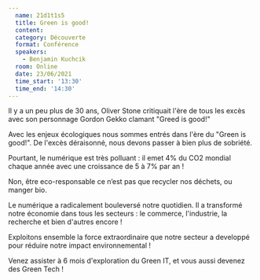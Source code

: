 ```yaml
---
  name: 21d1t1s5
  title: Green is good!
  content:
  category: Découverte
  format: Conférence
  speakers: 
    - Benjamin Kuchcik
  room: Online
  date: 23/06/2021
  time_start: '13:30'
  time_end: '14:30'
---
```

Il y a un peu plus de 30 ans, Oliver Stone critiquait l'ère de tous les excès avec son personnage Gordon Gekko clamant "Greed is good!"

Avec les enjeux écologiques nous sommes entrés dans l'ère du "Green is good!". De l'excès déraisonné, nous devons passer à bien plus de sobriété.

Pourtant, le numérique est très polluant : il emet 4% du CO2 mondial chaque année avec une croissance de 5 à 7% par an !

Non, être eco-responsable ce n’est pas que recycler nos déchets, ou manger bio.

Le numérique a radicalement bouleversé notre quotidien. Il a transformé notre économie dans tous les secteurs : le commerce, l'industrie, la recherche et bien d'autres encore !

Exploitons ensemble la force extraordinaire que notre secteur a developpé pour réduire notre impact environnemental !

Venez assister à 6 mois d'exploration du Green IT, et vous aussi devenez des Green Tech !
